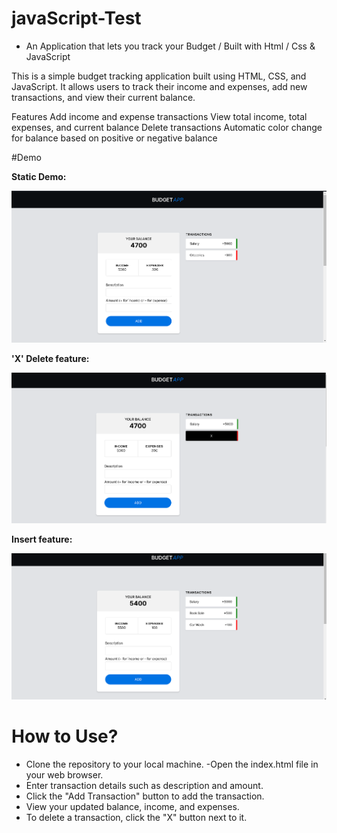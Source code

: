 # javaScript-Test

- An Application that lets you track your Budget / Built with Html / Css & JavaScript

This is a simple budget tracking application built using HTML, CSS, and JavaScript. It allows users to track their income and expenses, add new transactions, and view their current balance.

Features
Add income and expense transactions
View total income, total expenses, and current balance
Delete transactions
Automatic color change for balance based on positive or negative balance

#Demo

**Static Demo:**

![Static Demo](https://github.com/joelsiby02/javaScript-Test/blob/main/images/1.png)

**'X' Delete feature:**

![X feature](https://github.com/joelsiby02/javaScript-Test/blob/main/images/2.png)

**Insert feature:**

![Insert feature](https://github.com/joelsiby02/javaScript-Test/blob/main/images/3.png)


# How to Use?

- Clone the repository to your local machine.
-Open the index.html file in your web browser.
- Enter transaction details such as description and amount.
- Click the "Add Transaction" button to add the transaction.
- View your updated balance, income, and expenses.
- To delete a transaction, click the "X" button next to it.
